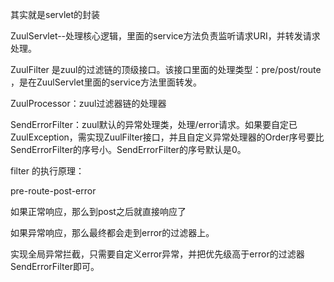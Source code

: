 其实就是servlet的封装

ZuulServlet--处理核心逻辑，里面的service方法负责监听请求URI，并转发请求处理。

ZuulFilter 是zuul的过滤链的顶级接口。该接口里面的处理类型：pre/post/route ，是在ZuulServlet里面的service方法里面转发。

ZuulProcessor：zuul过滤器链的处理器

SendErrorFilter：zuul默认的异常处理类，处理/error请求。如果要自定已ZuulException，需实现ZuulFilter接口，并且自定义异常处理器的Order序号要比SendErrorFilter的序号小。SendErrorFilter的序号默认是0。





filter 的执行原理：

pre-route-post-error

如果正常响应，那么到post之后就直接响应了

如果异常响应，那么最终都会走到error的过滤器上。

实现全局异常拦截，只需要自定义error异常，并把优先级高于error的过滤器SendErrorFilter即可。